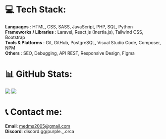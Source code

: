 # 💻 Tech Stack:
**Languages** : HTML, CSS, SASS, JavaScript, PHP, SQL, Python<br/>
**Frameworks / Libraries** : Laravel, React.js (Inertia.js), Tailwind CSS, Bootstrap<br/>
**Tools & Platforms** : Git, GitHub, PostgreSQL, Visual Studio Code, Composer, NPM<br/> 
**Others** : SEO, Debugging, API REST, Responsive Design, Figma<br/>
# 📊 GitHub Stats:
![](https://nirzak-streak-stats.vercel.app/?user=PURPLE-ORCA&theme=dark&hide_border=false)
![](https://github-readme-stats.vercel.app/api/top-langs/?username=PURPLE-ORCA&theme=dark&hide_border=false&include_all_commits=true&count_private=true&layout=compact)

# 📞 Contact me:

**Email**: medms2005@gmail.com <br/>
**Discord**: discord.gg/purple._.orca
